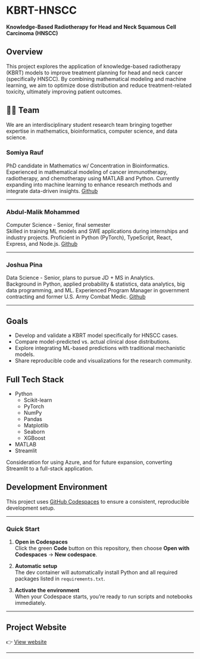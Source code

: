 # KBRT-HNSCC

**Knowledge-Based Radiotherapy for Head and Neck Squamous Cell Carcinoma (HNSCC)**

## Overview

This project explores the application of knowledge-based radiotherapy (KBRT) models to improve treatment planning for head and neck cancer (specifically HNSCC). By combining mathematical modeling and machine learning, we aim to optimize dose distribution and reduce treatment-related toxicity, ultimately improving patient outcomes.

## 🧑‍🚀 Team

We are an interdisciplinary student research team bringing together expertise in mathematics, bioinformatics, computer science, and data science.

### Somiya Rauf

PhD candidate in Mathematics w/ Concentration in Bioinformatics.  
Experienced in mathematical modeling of cancer immunotherapy, radiotherapy, and chemotherapy using MATLAB and Python. 
Currently expanding into machine learning to enhance research methods and integrate data-driven insights.
[Github](https://www.github.com/srauf2)

---

### Abdul-Malik Mohammed

Computer Science - Senior, final semester  
Skilled in training ML models and SWE applications during internships and industry projects. 
Proficient in Python (PyTorch), TypeScript, React, Express, and Node.js.
[Github](https://www.github.com/aimolik)

---

### Joshua Pina

Data Science - Senior, plans to pursue JD + MS in Analytics.  
Background in Python, applied probability & statistics, data analytics, big data programming, and ML. 
Experienced Program Manager in government contracting and former U.S. Army Combat Medic.
[Github](https://www.github.com/joshuadpina)

---

## Goals

- Develop and validate a KBRT model specifically for HNSCC cases.
- Compare model-predicted vs. actual clinical dose distributions.
- Explore integrating ML-based predictions with traditional mechanistic models.
- Share reproducible code and visualizations for the research community.

## Full Tech Stack

- Python
  - Scikit-learn
  - PyTorch
  - NumPy
  - Pandas
  - Matplotlib
  - Seaborn
  - XGBoost  
- MATLAB 
- Streamlit 

Consideration for using Azure, and for future expansion, converting Streamlit to a full-stack application.

##  Development Environment

This project uses [GitHub Codespaces](https://github.com/features/codespaces) to ensure a consistent, reproducible development setup.

--- 

### Quick Start

1. **Open in Codespaces**  
   Click the green **Code** button on this repository, then choose **Open with Codespaces** → **New codespace**.

2. **Automatic setup**  
   The dev container will automatically install Python and all required packages listed in `requirements.txt`.

3. **Activate the environment**  
   When your Codespace starts, you’re ready to run scripts and notebooks immediately.

---

## Project Website

👉 [View website](https://joshuapina.github.io/KBRT-for-HNSCC/)

---
